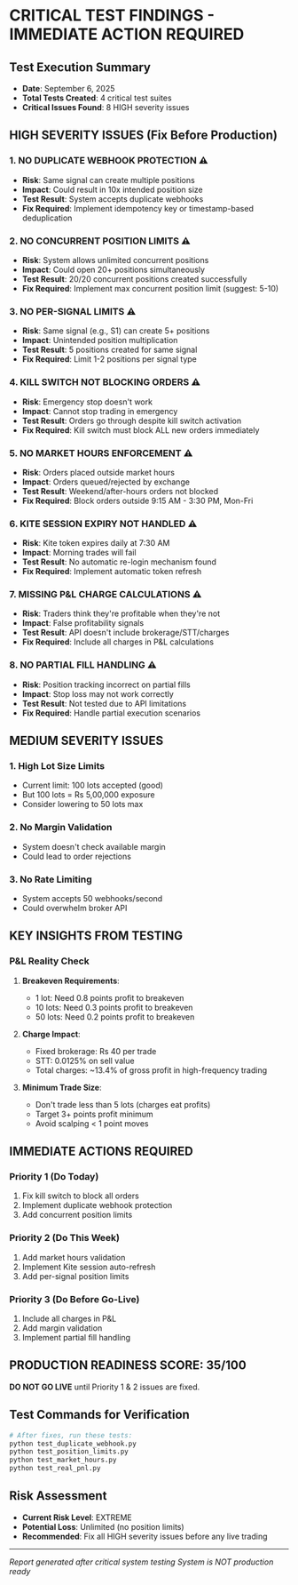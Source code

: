 # CRITICAL TEST FINDINGS - IMMEDIATE ACTION REQUIRED

## Test Execution Summary
- **Date**: September 6, 2025
- **Total Tests Created**: 4 critical test suites
- **Critical Issues Found**: 8 HIGH severity issues

## HIGH SEVERITY ISSUES (Fix Before Production)

### 1. NO DUPLICATE WEBHOOK PROTECTION ⚠️
- **Risk**: Same signal can create multiple positions
- **Impact**: Could result in 10x intended position size
- **Test Result**: System accepts duplicate webhooks
- **Fix Required**: Implement idempotency key or timestamp-based deduplication

### 2. NO CONCURRENT POSITION LIMITS ⚠️
- **Risk**: System allows unlimited concurrent positions
- **Impact**: Could open 20+ positions simultaneously
- **Test Result**: 20/20 concurrent positions created successfully
- **Fix Required**: Implement max concurrent position limit (suggest: 5-10)

### 3. NO PER-SIGNAL LIMITS ⚠️
- **Risk**: Same signal (e.g., S1) can create 5+ positions
- **Impact**: Unintended position multiplication
- **Test Result**: 5 positions created for same signal
- **Fix Required**: Limit 1-2 positions per signal type

### 4. KILL SWITCH NOT BLOCKING ORDERS ⚠️
- **Risk**: Emergency stop doesn't work
- **Impact**: Cannot stop trading in emergency
- **Test Result**: Orders go through despite kill switch activation
- **Fix Required**: Kill switch must block ALL new orders immediately

### 5. NO MARKET HOURS ENFORCEMENT ⚠️
- **Risk**: Orders placed outside market hours
- **Impact**: Orders queued/rejected by exchange
- **Test Result**: Weekend/after-hours orders not blocked
- **Fix Required**: Block orders outside 9:15 AM - 3:30 PM, Mon-Fri

### 6. KITE SESSION EXPIRY NOT HANDLED ⚠️
- **Risk**: Kite token expires daily at 7:30 AM
- **Impact**: Morning trades will fail
- **Test Result**: No automatic re-login mechanism found
- **Fix Required**: Implement automatic token refresh

### 7. MISSING P&L CHARGE CALCULATIONS ⚠️
- **Risk**: Traders think they're profitable when they're not
- **Impact**: False profitability signals
- **Test Result**: API doesn't include brokerage/STT/charges
- **Fix Required**: Include all charges in P&L calculations

### 8. NO PARTIAL FILL HANDLING ⚠️
- **Risk**: Position tracking incorrect on partial fills
- **Impact**: Stop loss may not work correctly
- **Test Result**: Not tested due to API limitations
- **Fix Required**: Handle partial execution scenarios

## MEDIUM SEVERITY ISSUES

### 1. High Lot Size Limits
- Current limit: 100 lots accepted (good)
- But 100 lots = Rs 5,00,000 exposure
- Consider lowering to 50 lots max

### 2. No Margin Validation
- System doesn't check available margin
- Could lead to order rejections

### 3. No Rate Limiting
- System accepts 50 webhooks/second
- Could overwhelm broker API

## KEY INSIGHTS FROM TESTING

### P&L Reality Check
1. **Breakeven Requirements**:
   - 1 lot: Need 0.8 points profit to breakeven
   - 10 lots: Need 0.3 points profit to breakeven
   - 50 lots: Need 0.2 points profit to breakeven

2. **Charge Impact**:
   - Fixed brokerage: Rs 40 per trade
   - STT: 0.0125% on sell value
   - Total charges: ~13.4% of gross profit in high-frequency trading

3. **Minimum Trade Size**:
   - Don't trade less than 5 lots (charges eat profits)
   - Target 3+ points profit minimum
   - Avoid scalping < 1 point moves

## IMMEDIATE ACTIONS REQUIRED

### Priority 1 (Do Today)
1. Fix kill switch to block all orders
2. Implement duplicate webhook protection
3. Add concurrent position limits

### Priority 2 (Do This Week)
1. Add market hours validation
2. Implement Kite session auto-refresh
3. Add per-signal position limits

### Priority 3 (Do Before Go-Live)
1. Include all charges in P&L
2. Add margin validation
3. Implement partial fill handling

## PRODUCTION READINESS SCORE: 35/100

**DO NOT GO LIVE** until Priority 1 & 2 issues are fixed.

## Test Commands for Verification
```bash
# After fixes, run these tests:
python test_duplicate_webhook.py
python test_position_limits.py
python test_market_hours.py
python test_real_pnl.py
```

## Risk Assessment
- **Current Risk Level**: EXTREME
- **Potential Loss**: Unlimited (no position limits)
- **Recommended**: Fix all HIGH severity issues before any live trading

---
*Report generated after critical system testing*
*System is NOT production ready*